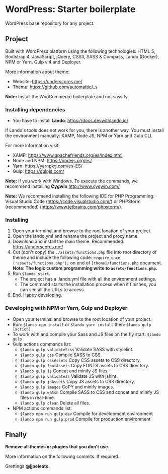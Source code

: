 # WordPress: Starter boilerplate

WordPress base repository for any project.

## Project

Built with WordPress platform using the following technologies: HTML 5, Bootstrap 4, JavaScript, jQuery, CSS3, SASS & Compass, Lando (Docker), NPM or Yarn, Gulp v.4 and Deployer.

More information about theme:

- Website: https://underscores.me/
- Theme: https://github.com/automattic/_s

**Note:** Install the WooCommerce boilerplate and not sassify.

### Installing dependencies

- You have to install **Lando**: https://docs.devwithlando.io/

If Lando's tools does not work for you, there is another way. You must install the environment manually: XAMP, Node.JS, NPM or Yarn and Gulp CLI.

For more information visit:

- XAMP: https://www.apachefriends.org/es/index.html
- Node and NPM: https://nodejs.org/es/
- Yarn: https://yarnpkg.com/es-ES/
- Gulp: https://gulpjs.com/

**Note:** If you work with Windows. To execute the commands, we recommend installing **Cygwin** http://www.cygwin.com/

**Note:** We recommend installing the following IDE for PHP Programming: Visual Studio Code (https://code.visualstudio.com/) or PHPStorm (recommended) (https://www.jetbrains.com/phpstorm/).

### Installing

1. Open your terminal and browse to the root location of your project.
2. Open the lando.yml and rename the project and proxy name.
3. Download and install the main theme. Recommended: https://underscores.me/
4. Cut (don't copy) the `./assets/functions.php` file into root directory of theme and include the following code: `require_once ('assets/functions.php');` on end of `[theme]/functions.php` document. **Note: The logic custom programming write to `assets/functions.php`.**
5. Run `$lando start`.
	- The project has a .lando.yml file with all the environment settings.
	- The command starts the installation process when it finishes, you can see all the URLs to access.
6. End. Happy developing.

### Developing with NPM or Yarn, Gulp and Deployer

- Open your terminal and browse to the root location of your project.
- Run: `$lando npm install` or `$lando yarn install` then: `$lando gulp [action]`
- To work with and compile your Sass and JS files on the fly start: `$lando gulp`
- Gulp actions commands list:
    - `$lando gulp validateScss` Validate SASS with stylelint.
    - `$lando gulp css` Compile SASS to CSS.
    - `$lando gulp cssAssets` Copy CSS assets to CSS directory.
    - `$lando gulp fontAssets` Copy FONTS assets to CSS directory.
    - `$lando gulp js` Concat and minify JS files.
    - `$lando gulp validateJs` Validate JS with jshint.
    - `$lando gulp jsAssets` Copy JS assets to CSS directory.
    - `$lando gulp images` CoPY and minify images.
    - `$lando gulp watch` Compile SASS to CSS and concat and minify JS files in real-time.
    - `$lando gulp clean` Delete all files.
- NPM actions commands list:
    - `$lando npm run gulp:dev` Compile for development environment
    - `$lando npm run gulp:prod` Compile for production environment

## Finally

**Remove all themes or plugins that you don't use.**

More information on the following commits. If required.

Grettings **@jjpeleato**.
